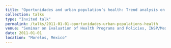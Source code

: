 ```yaml
---
title: "Oportunidades and urban population’s health: Trend analysis on health indicators (2002-2009)"
collection: talks
type: "Invited talk"
permalink: /talks/2011-01-01-oportunidades-urban-populations-health
venue: "Seminar on Evaluation of Health Programs and Policies, INSP/Mexican School of Public Health"
date: 2011-01-01
location: "Morelos, Mexico"
---
```

